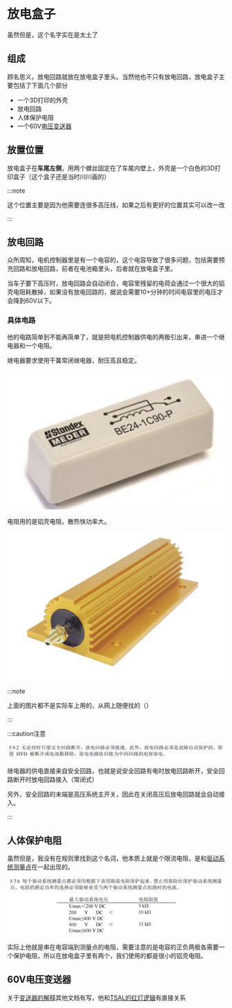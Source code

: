# 放电盒子

虽然但是，这个名字实在是太土了

## 组成

顾名思义，放电回路就放在放电盒子里头。当然他也不只有放电回路，放电盒子主要包括了下面几个部分

- 一个3D打印的外壳
- 放电回路
- 人体保护电阻
- 一个60V[电压变送器](./%E7%94%B5%E5%8E%8B%E5%8F%98%E9%80%81%E5%99%A8)

## 放置位置

放电盒子在**车尾左侧**，用两个螺丝固定在了车尾内壁上，外壳是一个白色的3D打印盒子（这个盒子还是当时川川画的）

:::note

这个位置主要是因为他需要连很多高压线，如果之后有更好的位置其实可以改一改

:::

## 放电回路

众所周知，电机控制器里是有一个电容的，这个电容导致了很多问题，包括需要预充回路和放电回路，前者在电池箱里头，后者就在放电盒子里。

当车子要下高压时，放电回路会自动闭合，电容里残留的电荷会通过一个很大的铝壳电阻耗散掉，如果没有放电回路的，据说会需要10+分钟的时间电容里的电压才会降到60V以下。

### 具体电路

他的电路简单到不能再简单了，就是把电机控制器供电的两极引出来，串进一个继电器和一个电阻。

继电器要求使用干簧常闭继电器，耐压高且稳定。

![img](./assets/20162161213457288.jpg)

电阻用的是铝壳电阻，散热快功率大。

![image-20230523200843144](./assets/image-20230523200843144.png)

:::note

上面的图片都不是实际车上用的，从网上随便找的（）

:::

:::caution注意

![image-20230523201221419](./assets/image-20230523201221419.png)

继电器的供电直接来自安全回路，也就是说安全回路有电时放电回路断开，安全回路断开时放电回路接入（常闭式）

另外，安全回路的末端是高压系统主开关，因此在关闭高压后放电回路就会自动接入。

:::

## 人体保护电阻

虽然但是，我没有在规则里找到这个名词，他本质上就是个限流电阻，是和[驱动系统测量点](./驱动系统测量点)在一起出现的。

![image-20230523201722265](./assets/image-20230523201722265.png)

实际上他就是串在电容端到测量点的电阻，需要注意的是电容的正负两极各需要一个保护电阻，所以在放电盒子里有两个，我们使用的都是很小的铝壳电阻。

## 60V电压变送器

关于[变送器的解释](./电压变送器)其他文档有写，他和[TSAL的红灯逻辑](../TSAL/TSAL_logic#红灯部分)有直接关系
